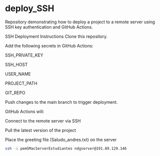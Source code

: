 # deploy_SSH
Repository demonstrating how to deploy a project to a remote server using SSH key authentication and GitHub Actions.

SSH Deployment Instructions
Clone this repository.

Add the following secrets in GitHub Actions:

SSH_PRIVATE_KEY

SSH_HOST

USER_NAME

PROJECT_PATH

GIT_REPO

Push changes to the main branch to trigger deployment.

GitHub Actions will:

Connect to the remote server via SSH

Pull the latest version of the project

Place the greeting file (Saludo_andres.txt) on the server

```bash
ssh -i pemSMacServerEstudiantes ndgserver@191.89.129.146

